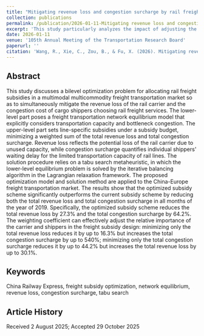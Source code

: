 ```yaml
---
title: "Mitigating revenue loss and congestion surcharge by rail freight subsidy optimization in a multimodal multicommodity freight transportation market"
collection: publications
permalink: /publication/2026-01-11-Mitigating revenue loss and congestion surcharge by rail freight subsidy optimization in a multimodal multicommodity freight transportation market
excerpt: 'This study particularly analyzes the impact of adjusting the tradeoff between the interest of the carrier and shippers in freight subsidy design. It extends to detail the efficient algorithm from our *Transport Policy* journal paper, providing its full mathematical formulation.'
date: 2026-01-11
venue: '105th Annual Meeting of the Transportation Research Board'
paperurl: ''
citation: 'Wang, R., Xie, C., Zou, B., & Fu, X. (2026). Mitigating revenue loss and congestion surcharge by rail freight subsidy optimization in a multimodal multicommodity freight transportation market. Presented at 105th Annual Meeting of the Transportation Research Board, Washington, D.C.'
---
```


## Abstract
This study discusses a bilevel optimization problem for allocating rail freight subsidies in a multimodal multicommodity freight transportation market so as to simultaneously mitigate the revenue loss of the rail carrier and the congestion cost of cargo shippers choosing rail freight services. The lower-level part poses a freight transportation network equilibrium model that explicitly considers transportation capacity and bottleneck congestion. The upper-level part sets line-specific subsidies under a subsidy budget, minimizing a weighted sum of the total revenue loss and total congestion surcharge. Revenue loss reflects the potential loss of the rail carrier due to unused capacity, while congestion surcharge quantifies individual shippers' waiting delay for the limited transportation capacity of rail lines. The solution procedure relies on a tabu search metaheuristic, in which the lower-level equilibrium problem is solved by the iterative balancing algorithm in the Lagrangian relaxation framework. The proposed optimization model and solution method are applied to the China-Europe freight transportation market. The results show that the optimized subsidy scheme significantly outperforms the current subsidy scheme by reducing both the total revenue loss and total congestion surcharge in all months of the year of 2019. Specifically, the optimized subsidy scheme reduces the total revenue loss by 27.3% and the total congestion surcharge by 64.2%. The weighting coefficient can effectively adjust the relative importance of the carrier and shippers in the freight subsidy design: minimizing only the total revenue loss reduces it by up to 16.3% but increases the total congestion surcharge by up to 540%; minimizing only the total congestion surcharge reduces it by up to 44.2% but increases the total revenue loss by up to 30.1%.

## Keywords
China Railway Express, freight subsidy optimization, network equilibrium, revenue loss, congestion surcharge, tabu search

## Article History

Received 2 August 2025; Accepted 29 October 2025
